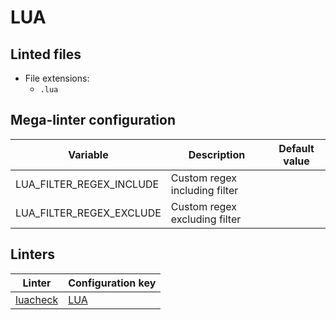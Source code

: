 <!-- markdownlint-disable MD003 MD020 MD033 MD041 -->
<!-- Generated by .automation/build.py, please do not update manually -->
<!-- Instead, update descriptor file at https://github.com/nvuillam/mega-linter/tree/master/megalinter/descriptors/lua.yml -->
# LUA

## Linted files

- File extensions:
  - `.lua`

## Mega-linter configuration

| Variable | Description | Default value |
| ----------------- | -------------- | -------------- |
| LUA_FILTER_REGEX_INCLUDE | Custom regex including filter |  |
| LUA_FILTER_REGEX_EXCLUDE | Custom regex excluding filter |  |

## Linters

| Linter | Configuration key |
| ------ | ----------------- |
| [luacheck](lua_luacheck.md) | [LUA](lua_luacheck.md) |

